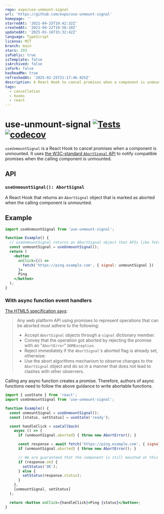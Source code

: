 ```yaml
---
repo: expo/use-unmount-signal
url: 'https://github.com/expo/use-unmount-signal'
homepage: ''
starredAt: '2021-04-25T19:42:32Z'
createdAt: '2021-04-22T19:56:10Z'
updatedAt: '2025-01-16T15:32:42Z'
language: TypeScript
license: MIT
branch: main
stars: 293
isPublic: true
isTemplate: false
isArchived: false
isFork: false
hasReadMe: true
refreshedAt: '2025-02-25T21:17:46.925Z'
description: A React Hook to cancel promises when a component is unmounted
tags:
  - cancellation
  - hooks
  - react
---
```


# use-unmount-signal [![Tests](https://github.com/expo/use-unmount-signal/actions/workflows/tests.yml/badge.svg)](https://github.com/expo/use-unmount-signal/actions/workflows/tests.yml) [![codecov](https://codecov.io/gh/expo/use-unmount-signal/branch/main/graph/badge.svg?token=6YVSvvk4zB)](https://codecov.io/gh/expo/use-unmount-signal)

`useUnmountSignal` is a React Hook to cancel promises when a component is unmounted. It uses [the W3C-standard `AbortSignal` API](https://dom.spec.whatwg.org/#interface-AbortSignal) to notify compatible promises when the calling component is unmounted.

## API

### `useUnmountSignal(): AbortSignal`

A React Hook that returns an `AbortSignal` object that is marked as aborted when the calling component is unmounted.

## Example

```jsx
import useUnmountSignal from 'use-unmount-signal';

function Example() {
  // useUnmountSignal returns an AbortSignal object that APIs like fetch accept
  const unmountSignal = useUnmountSignal();
  return (
    <button
      onClick={() =>
        fetch('https://ping.example.com', { signal: unmountSignal })
      }>
      Ping
    </button>
  );
}
```

### With async function event handlers

[The HTML5 specification says](https://dom.spec.whatwg.org/#abortsignal-abort-algorithms):

> Any web platform API using promises to represent operations that can be aborted must adhere to the following:
> 
> * Accept `AbortSignal` objects through a `signal` dictionary member.
> * Convey that the operation got aborted by rejecting the promise with an "`AbortError`" `DOMException`.
> * Reject immediately if the `AbortSignal`'s aborted flag is already set, otherwise:
> * Use the abort algorithms mechanism to observe changes to the `AbortSignal` object and do so in a manner that does not lead to clashes with other observers.

Calling any async function creates a promise. Therefore, authors of async functions need to follow the above guidance to write abortable functions.

```jsx
import { useState } from 'react';
import useUnmountSignal from 'use-unmount-signal';

function Example() {
  const unmountSignal = useUnmountSignal();
  const [status, setStatus] = useState('ready');

  const handleClick = useCallback(
    async () => {
      if (unmountSignal.aborted) { throw new AbortError(); }

      const response = await fetch('https://ping.example.com', { signal: unmountSignal });
      if (unmountSignal.aborted) { throw new AbortError(); }

      // We are guaranteed that the component is still mounted at this point
      if (response.ok) {
        setStatus('OK');
      } else {
        setStatus(response.status);
      }
    },
    [unmountSignal, setStatus]
  );

  return <button onClick={handleClick}>Ping {status}</button>;
}
```
